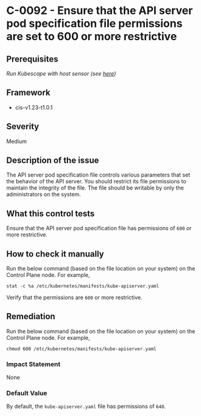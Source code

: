 # C-0092 - Ensure that the API server pod specification file permissions are set to 600 or more restrictive

## Prerequisites
 *Run Kubescape with host sensor (see [here](https://hub.armo.cloud/docs/host-sensor))*
 
## Framework
* cis-v1.23-t1.0.1
 
## Severity
Medium

## Description of the issue
The API server pod specification file controls various parameters that set the behavior of the API server. You should restrict its file permissions to maintain the integrity of the file. The file should be writable by only the administrators on the system.
 
## What this control tests 
Ensure that the API server pod specification file has permissions of `600` or more restrictive.
 
## How to check it manually 
Run the below command (based on the file location on your system) on the Control Plane node. For example,

 
```
stat -c %a /etc/kubernetes/manifests/kube-apiserver.yaml

```
 Verify that the permissions are `600` or more restrictive.
 
## Remediation
Run the below command (based on the file location on your system) on the Control Plane node. For example,

 
```
chmod 600 /etc/kubernetes/manifests/kube-apiserver.yaml

```
 
### Impact Statement
None
 
### Default Value
By default, the `kube-apiserver.yaml` file has permissions of `640`.
 
